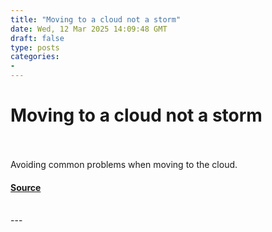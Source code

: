 ```yaml
---
title: "Moving to a cloud not a storm"
date: Wed, 12 Mar 2025 14:09:48 GMT
draft: false
type: posts
categories: 
- 
---
```

# Moving to a cloud not a storm

<br/>

<br/>
Avoiding common problems when moving to the cloud.

#### [Source](https://www.ncsc.gov.uk/blog-post/move-to-a-cloud-not-a-storm)

<br/>
---

